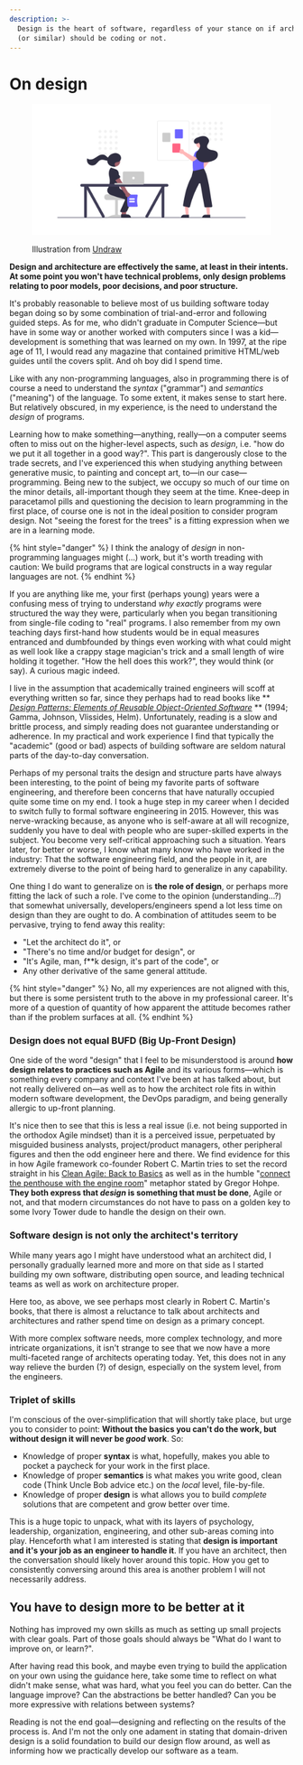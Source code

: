 ```yaml
---
description: >-
  Design is the heart of software, regardless of your stance on if architects
  (or similar) should be coding or not.
---
```


# On design

<figure><img src="../.gitbook/assets/undraw_teamwork_hpdk.png" alt=""><figcaption><p>Illustration from <a href="https://undraw.co/">Undraw</a></p></figcaption></figure>

**Design and architecture are effectively the same, at least in their intents. At some point you won't have technical problems, only design problems relating to poor models, poor decisions, and poor structure.**

It's probably reasonable to believe most of us building software today began doing so by some combination of trial-and-error and following guided steps. As for me, who didn't graduate in Computer Science—but have in some way or another worked with computers since I was a kid—development is something that was learned on my own. In 1997, at the ripe age of 11, I would read any magazine that contained primitive HTML/web guides until the covers split. And oh boy did I spend time.

Like with any non-programming languages, also in programming there is of course a need to understand the _syntax_ ("grammar") and _semantics_ ("meaning") of the language. To some extent, it makes sense to start here. But relatively obscured, in my experience, is the need to understand the _design_ of programs.

Learning how to make something—anything, really—on a computer seems often to miss out on the higher-level aspects, such as _design_, i.e. "how do we put it all together in a good way?". This part is dangerously close to the trade secrets, and I've experienced this when studying anything between generative music, to painting and concept art, to—in our case—programming. Being new to the subject, we occupy so much of our time on the minor details, all-important though they seem at the time. Knee-deep in paracetamol pills and questioning the decision to learn programming in the first place, of course one is not in the ideal position to consider program design. Not "seeing the forest for the trees" is a fitting expression when we are in a learning mode.

{% hint style="danger" %}
I think the analogy of _design_ in non-programming languages might (...) work, but it's worth treading with caution: We build programs that are logical constructs in a way regular languages are not.
{% endhint %}

If you are anything like me, your first (perhaps young) years were a confusing mess of trying to understand _why exactly_ programs were structured the way they were, particularly when you began transitioning from single-file coding to "real" programs. I also remember from my own teaching days first-hand how students would be in equal measures entranced and dumbfounded by things even working with what could might as well look like a crappy stage magician's trick and a small length of wire holding it together. "How the hell does this work?", they would think (or say). A curious magic indeed.

I live in the assumption that academically trained engineers will scoff at everything written so far, since they perhaps had to read books like ** [_Design Patterns: Elements of Reusable Object-Oriented Software_](https://www.goodreads.com/book/show/85009.Design_Patterns) ** (1994; Gamma, Johnson, Vlissides, Helm). Unfortunately, reading is a slow and brittle process, and simply reading does not guarantee understanding or adherence. In my practical and work experience I find that typically the "academic" (good or bad) aspects of building software are seldom natural parts of the day-to-day conversation.

Perhaps of my personal traits the design and structure parts have always been interesting, to the point of being my favorite parts of software engineering, and therefore been concerns that have naturally occupied quite some time on my end. I took a huge step in my career when I decided to switch fully to formal software engineering in 2015. However, this was nerve-wracking because, as anyone who is self-aware at all will recognize, suddenly you have to deal with people who are super-skilled experts in the subject. You become very self-critical approaching such a situation. Years later, for better or worse, I know what many know who have worked in the industry: That the software engineering field, and the people in it, are extremely diverse to the point of being hard to generalize in any capability.

One thing I do want to generalize on is **the role of design**, or perhaps more fitting the lack of such a role. I've come to the opinion (understanding...?) that somewhat universally, developers/engineers spend a lot less time on design than they are ought to do. A combination of attitudes seem to be pervasive, trying to fend away this reality:

- "Let the architect do it", or
- "There's no time and/or budget for design", or
- "It's Agile, man, f\*\*k design, it's part of the code", or
- Any other derivative of the same general attitude.

{% hint style="danger" %}
No, all my experiences are not aligned with this, but there is some persistent truth to the above in my professional career. It's more of a question of quantity of how apparent the attitude becomes rather than if the problem surfaces at all.
{% endhint %}

### Design does not equal BUFD (Big Up-Front Design)

One side of the word "design" that I feel to be misunderstood is around **how design relates to practices such as Agile** and its various forms—which is something every company and context I've been at has talked about, but not really delivered on—as well as to how the architect role fits in within modern software development, the DevOps paradigm, and being generally allergic to up-front planning.

It's nice then to see that this is less a real issue (i.e. not being supported in the orthodox Agile mindset) than it is a perceived issue, perpetuated by misguided business analysts, project/product managers, other peripheral figures and then the odd engineer here and there. We find evidence for this in how Agile framework co-founder Robert C. Martin tries to set the record straight in his [Clean Agile: Back to Basics](https://www.oreilly.com/library/view/clean-agile-back/9780135782002/) as well as in the humble "[connect the penthouse with the engine room](https://architectelevator.com)" metaphor stated by Gregor Hohpe. **They both express that **_**design**_** is something that must be done**, Agile or not, and that modern circumstances do not have to pass on a golden key to some Ivory Tower dude to handle the design on their own.

### Software design is not only the architect's territory

While many years ago I might have understood what an architect did, I personally gradually learned more and more on that side as I started building my own software, distributing open source, and leading technical teams as well as work on architecture proper.

Here too, as above, we see perhaps most clearly in Robert C. Martin's books, that there is almost a reluctance to talk about architects and architectures and rather spend time on design as a primary concept.

With more complex software needs, more complex technology, and more intricate organizations, it isn't strange to see that we now have a more multi-faceted range of architects operating today. Yet, this does not in any way relieve the burden (?) of design, especially on the system level, from the engineers.

### Triplet of skills

I'm conscious of the over-simplification that will shortly take place, but urge you to consider to point: **Without the basics you can't do the work, but without design it will never be **_**good**_** work**. So:

- Knowledge of proper **syntax** is what, hopefully, makes you able to pocket a paycheck for your work in the first place.
- Knowledge of proper **semantics** is what makes you write good, clean code (Think Uncle Bob advice etc.) on the _local_ level, file-by-file.
- Knowledge of proper **design** is what allows you to build _complete_ solutions that are competent and grow better over time.

This is a huge topic to unpack, what with its layers of psychology, leadership, organization, engineering, and other sub-areas coming into play. Henceforth what I am interested is stating that **design is important and it's your job as an engineer to handle it**. If you have an architect, then the conversation should likely hover around this topic. How you get to consistently conversing around this area is another problem I will not necessarily address.

## You have to design more to be better at it

Nothing has improved my own skills as much as setting up small projects with clear goals. Part of those goals should always be "What do I want to improve on, or learn?".

After having read this book, and maybe even trying to build the application on your own using the guidance here, take some time to reflect on what didn't make sense, what was hard, what you feel you can do better. Can the language improve? Can the abstractions be better handled? Can you be more expressive with relations between systems?

Reading is not the end goal—designing and reflecting on the results of the process is. And I'm not the only one adament in stating that domain-driven design is a solid foundation to build our design flow around, as well as informing how we practically develop our software as a team.
